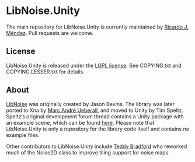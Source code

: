 # LibNoise.Unity

The main repository for LibNoise.Unity is currently maintained by
[Ricardo J. Méndez](https://github.com/ricardojmendez). Pull requests
are welcome.

## License

LibNoise.Unity is released under the
[LGPL license](https://www.gnu.org/licenses/lgpl.html). See COPYING.txt and
COPYING.LESSER.txt for details.

## About

[LibNoise](http://libnoise.sourceforge.net/) was originally created by
Jason Bevins. The library was later ported to Xna by [Marc André Ueberall](http://www.big-black-block.com/#home), and moved to Unity by Tim Speltz. Speltz’s  original development forum thread contains a Unity package with
an example scene, which can be found
[here](http://forum.unity3d.com/threads/68764-LibNoise-Ported-to-Unity).  Please note that LibNoise.Unity is only a repository for the library code itself and
contains no example files. 

Other contributors to LibNoise.Unity include
[Teddy Bradford](https://github.com/teddybradford) who reworked much of the
Noise2D class to improve tiling support for noise maps.
